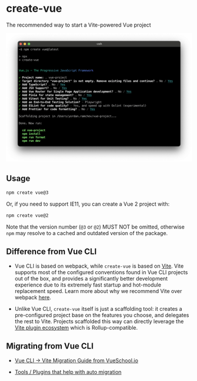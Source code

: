 # create-vue

The recommended way to start a Vite-powered Vue project

<p align="center">
  <img src="https://github.com/vuejs/create-vue/blob/main/media/screenshot-cli.png?raw=true" width="800">
</p>

## Usage

```sh
npm create vue@3
```

Or, if you need to support IE11, you can create a Vue 2 project with:

```sh
npm create vue@2
```

Note that the version number (`@3` or `@2`) MUST NOT be omitted, otherwise `npm` may resolve to a cached and outdated version of the package.

## Difference from Vue CLI

- Vue CLI is based on webpack, while `create-vue` is based on [Vite](https://vitejs.dev/). Vite supports most of the configured conventions found in Vue CLI projects out of the box, and provides a significantly better development experience due to its extremely fast startup and hot-module replacement speed. Learn more about why we recommend Vite over webpack [here](https://vitejs.dev/guide/why.html).

- Unlike Vue CLI, `create-vue` itself is just a scaffolding tool: it creates a pre-configured project base on the features you choose, and delegates the rest to Vite. Projects scaffolded this way can directly leverage the [Vite plugin ecosystem](https://vitejs.dev/plugins/) which is Rollup-compatible.

## Migrating from Vue CLI

- [Vue CLI -> Vite Migration Guide from VueSchool.io](https://vueschool.io/articles/vuejs-tutorials/how-to-migrate-from-vue-cli-to-vite/)

- [Tools / Plugins that help with auto migration](https://github.com/vitejs/awesome-vite#vue-cli)
